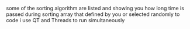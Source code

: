 some of the sorting algorithm are listed and showing you how long time is passed during sorting array that defined by you or selected randomly
to code i use QT and Threads to run simultaneously 
